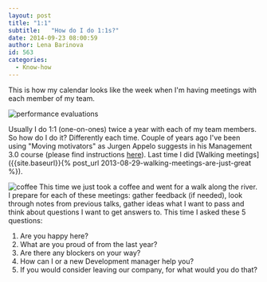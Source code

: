 ```yaml
---
layout: post
title: "1:1"
subtitle:   "How do I do 1:1s?"
date: 2014-09-23 08:00:59
author: Lena Barinova
id: 563
categories:
  - Know-how
---
```


This is how my calendar looks like the week when I'm having meetings with each member of my team.

<img src="{{ site.baseurl }}/img/post_img/performance-evaluations.png" alt="performance evaluations"/>

Usually I do 1:1 (one-on-ones) twice a year with each of my team members. So how do I do it? Differently each time. Couple of years ago I've been using "Moving motivators" as Jurgen Appelo suggests in his Management 3.0 course (please find instructions [here](http://www.management30.com/wp-content/uploads/2012/09/04-Moving-Motivators-A4-v2.00.pdf%20)). Last time I did [Walking meetings]({{site.baseurl}}{% post_url 2013-08-29-walking-meetings-are-just-great %}).

<img src="{{ site.baseurl }}/img/post_img/coffee.jpg" alt="coffee" class="right" />
This time we just took a coffee and went for a walk along the river. I prepare for each of these meetings: gather feedback (if needed), look through notes from previous talks, gather ideas what I want to pass and think about questions I want to get answers to. This time I asked these 5 questions:

1.  Are you happy here?
2.  What are you proud of from the last year?
3.  Are there any blockers on your way?
4.  How can I or a new Development manager help you?
5.  If you would consider leaving our company, for what would you do that?